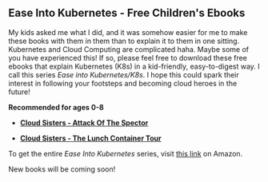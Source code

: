## Ease Into Kubernetes - Free Children's Ebooks

My kids asked me what I did, and it was somehow easier for me to make these books with them in them than to explain it to them in one sitting. Kubernetes and Cloud Computing are complicated haha. Maybe some of you have experienced this! If so, please feel free to download these free ebooks that explain Kubernetes (K8s) in a kid-friendly, easy-to-digest way. 
I call this series *Ease into Kubernetes/K8s*. I hope this could spark their interest in following your footsteps and becoming cloud heroes in the future!

**Recommended for ages 0-8**

- **[Cloud Sisters - Attack Of The Spector](https://github.com/catinahat85/gitgudatcloudnative/blob/main/ebooks/Banani%20%26%20Cuncsters%20meet%20Phippy%20and%20the%20Cloud%20Natives%20.pdf)**
  
- **[Cloud Sisters - The Lunch Container Tour](https://tinyurl.com/cstlctk8s)**


To get the entire *Ease Into Kubernetes* series, visit [this link](https://www.amazon.com/dp/B0CLKVVZ55?binding=paperback&searchxofy=true&ref_=dbs_s_aps_series_rwt_tpbk&qid=1725651115&sr=8-1) on Amazon.

New books will be coming soon!
